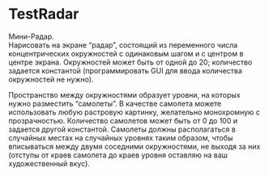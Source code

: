 # TestRadar
Мини-Радар.<br>
Нарисовать на экране “радар”, состоящий из переменного числа концентрических окружностей с одинаковым шагом и с центром в центре экрана. Окружностей может быть от одной до 20; количество задается константой (программировать GUI для ввода количества окружностей не нужно).<p><p>
Пространство между окружностями образует уровни, на которых нужно разместить “самолеты”. В качестве самолета можете использовать любую растровую картинку, желательно монохромную с прозрачностью. Количество самолетов может быть от 0 до 100 и задается другой константой. Самолеты должны располагаться в случайных местах на случайных уровнях таким образом, чтобы вписываться между двумя соседними окружностями, не выходя за них (отступы от краев самолета до краев уровня оставляю на ваш художественный вкус).

